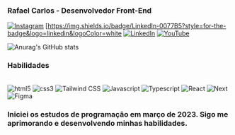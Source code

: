 ### Rafael Carlos - Desenvolvedor Front-End

[![Instagram](https://img.shields.io/badge/Instagram-E4405F?style=for-the-badge&logo=instagram&logoColor=white)](https://www.instagram.com/rafael_carlosoficial/)
[https://img.shields.io/badge/LinkedIn-0077B5?style=for-the-badge&logo=linkedin&logoColor=white
[![LinkedIn](https://img.shields.io/badge/LinkedIn-0077B5?style=for-the-badge&logo=linkedin&logoColor=white)](https://www.linkedin.com/in/rafael-carlos-b09a8b2b7/)
[![YouTube](https://img.shields.io/badge/YouTube-FF0000?style=for-the-badge&logo=youtube&logoColor=white)](https://www.youtube.com/channel/UCAPdH9jcMeCeDbKFTgRmlSQ)

![Anurag's GitHub stats](https://github-readme-stats.vercel.app/api?username=rafaelcarlosoficial&show_icons=true&theme=tokyonight)

### Habilidades

<div style="display: inline_block"><br/>
    <img aling='center' alt="html5" src="https://img.shields.io/badge/HTML5-E34F26?style=for-the-badge&logo=html5&logoColor=white">
    <img aling='center' alt="css3" src="https://img.shields.io/badge/CSS3-1572B6?style=for-the-badge&logo=css3&logoColor=white">
     <img aling='center' alt="Tailwind CSS" src="https://img.shields.io/badge/Tailwind_CSS-38B2AC?style=for-the-badge&logo=tailwind-css&logoColor=white">
    <img aling='center' alt="Javascript" src="https://img.shields.io/badge/JavaScript-F7DF1E?style=for-the-badge&logo=javascript&logoColor=black">
    <img aling='center' alt="Typescript" src="https://img.shields.io/badge/typescript-%23007ACC.svg?style=for-the-badge&logo=typescript&logoColor=white">
    <img aling='center' alt="React" src="https://img.shields.io/badge/React-20232A?style=for-the-badge&logo=react&logoColor=61DAFB">
    <img aling='center' alt="Next" src="https://img.shields.io/badge/Next-black?style=for-the-badge&logo=next.js&logoColor=whitee">
     <img aling='center' alt="Figma" src="https://img.shields.io/badge/Figma-F24E1E?style=for-the-badge&logo=figma&logoColor=white">
    <br/>
</div>


### Iniciei os estudos de programação em março de 2023. Sigo me aprimorando e desenvolvendo minhas habilidades.

